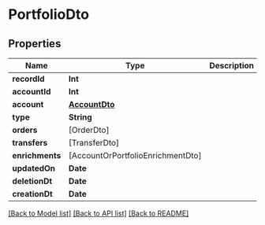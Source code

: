 # PortfolioDto

## Properties
Name | Type | Description | Notes
------------ | ------------- | ------------- | -------------
**recordId** | **Int** |  | 
**accountId** | **Int** |  | 
**account** | [**AccountDto**](AccountDto.md) |  | [optional] 
**type** | **String** |  | 
**orders** | [OrderDto] |  | [optional] 
**transfers** | [TransferDto] |  | [optional] 
**enrichments** | [AccountOrPortfolioEnrichmentDto] |  | [optional] 
**updatedOn** | **Date** |  | 
**deletionDt** | **Date** |  | [optional] 
**creationDt** | **Date** |  | 

[[Back to Model list]](../README.md#documentation-for-models) [[Back to API list]](../README.md#documentation-for-api-endpoints) [[Back to README]](../README.md)


